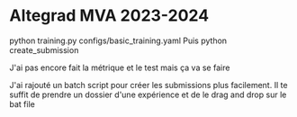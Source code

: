 # Altegrad MVA 2023-2024
python training.py configs/basic_training.yaml
Puis
python create_submission

J'ai pas encore fait la métrique et le test mais ça va se faire

J'ai rajouté un batch script pour créer les submissions plus facilement.
Il te suffit de prendre un dossier d'une expérience et de le drag and drop sur le bat file